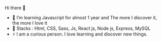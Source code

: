 Hi there 👋

- 🌱 I’m learning Javascript for almost 1 year and The more I discover it, the more I love it
- 🦋 Stacks : Html, CSS, Sass, Js, React js, Node js, Express, MySQL
- ⚡ I am a curious person. I love learning and discover new things. 

